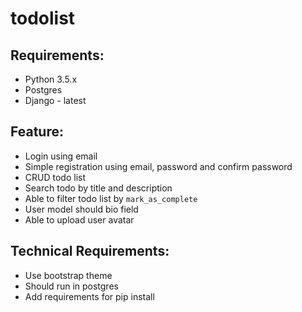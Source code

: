 # todolist

## Requirements:
* Python 3.5.x
* Postgres
* Django - latest


## Feature:
* Login using email
* Simple registration using email, password and confirm password
* CRUD todo list
* Search todo by title and description
* Able to filter todo list by `mark_as_complete`
* User model should bio field
* Able to upload user avatar


## Technical Requirements:
* Use bootstrap theme
* Should run in postgres
* Add requirements for pip install
